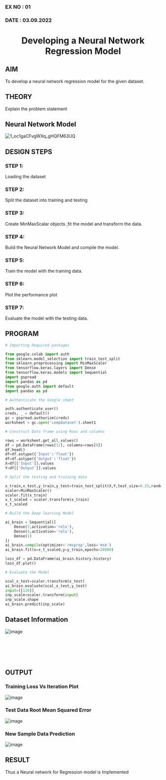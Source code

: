 ### EX NO : 01
### DATE  : 03.09.2022
# <p align="center"> Developing a Neural Network Regression Model </p>
## AIM

To develop a neural network regression model for the given dataset.

## THEORY

Explain the problem statement

## Neural Network Model

![1_oc1gaCFvgWXq_gHQFM63UQ](https://user-images.githubusercontent.com/75234946/187084018-841e10cc-d4bc-4b8b-9c5d-e3b46266c487.png)


## DESIGN STEPS

### STEP 1:

Loading the dataset

### STEP 2:

Split the dataset into training and testing

### STEP 3:

Create MinMaxScalar objects ,fit the model and transform the data.

### STEP 4:

Build the Neural Network Model and compile the model.

### STEP 5:

Train the model with the training data.

### STEP 6:

Plot the performance plot

### STEP 7:

Evaluate the model with the testing data.

## PROGRAM
```python
# Importing Required packages

from google.colab import auth
from sklearn.model_selection import train_test_split
from sklearn.preprocessing import MinMaxScaler
from tensorflow.keras.layers import Dense
from tensorflow.keras.models import Sequential
import gspread
import pandas as pd
from google.auth import default
import pandas as pd

# Authenticate the Google sheet

auth.authenticate_user()
creds, _ = default()
gc = gspread.authorize(creds)
worksheet = gc.open('compdataset').sheet1

# Construct Data frame using Rows and columns

rows = worksheet.get_all_values()
df = pd.DataFrame(rows[1:], columns=rows[0])
df.head()
df=df.astype({'Input':'float'})
df=df.astype({'Output':'float'})
X=df[['Input']].values
Y=df[['Output']].values

# Split the testing and training data

x_train,x_test,y_train,y_test=train_test_split(X,Y,test_size=0.33,random_state=50)
scaler=MinMaxScaler()
scaler.fit(x_train)
x_t_scaled = scaler.transform(x_train)
x_t_scaled

# Build the Deep learning Model

ai_brain = Sequential([
    Dense(3,activation='relu'),
    Dense(4,activation='relu'),
    Dense(1)
])
ai_brain.compile(optimizer='rmsprop',loss='mse')
ai_brain.fit(x=x_t_scaled,y=y_train,epochs=20000)

loss_df = pd.DataFrame(ai_brain.history.history)
loss_df.plot()

# Evaluate the Model

scal_x_test=scaler.transform(x_test)
ai_brain.evaluate(scal_x_test,y_test)
input=[[120]]
inp_scale=scaler.transform(input)
inp_scale.shape
ai_brain.predict(inp_scale)
```
## Dataset Information

![image](https://user-images.githubusercontent.com/75234946/187825120-37a8fa1d-60d4-40f5-aa15-b2b745844dd7.png)


<br></br>
<br></br>
## OUTPUT

### Training Loss Vs Iteration Plot

![image](https://user-images.githubusercontent.com/75234946/187824538-c7780c65-ff13-4d4e-b922-cd591390478b.png)



### Test Data Root Mean Squared Error

![image](https://user-images.githubusercontent.com/75234946/187824906-db7b28be-7f9a-4e07-bb34-237ea1f6aaa5.png)



### New Sample Data Prediction

![image](https://user-images.githubusercontent.com/75234946/187825011-058359aa-b8a7-4e07-abc0-787b09c2cb8d.png)




## RESULT
Thus a Neural network for Regression model is Implemented
